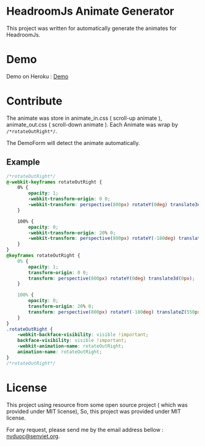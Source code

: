 # HeadroomJs Animate Generator
This project was written for automatically generate the animates for HeadroomJs.

# Demo
Demo on Heroku : [Demo](http://headroomjs.senviet.org/) 

# Contribute
The animate was store in animate_in.css ( scroll-up animate ), animate_out.css ( scroll-down animate ).
Each Animate was wrap by ```/*rotateOutRight*/```.

The DemoForm will detect the animate automatically.

## Example
```css
/*rotateOutRight*/
@-webkit-keyframes rotateOutRight {
    0% {
        opacity: 1;
        -webkit-transform-origin: 0 0;
        -webkit-transform: perspective(800px) rotateY(0deg) translate3d(0px);
    }

    100% {
        opacity: 0;
        -webkit-transform-origin: 20% 0;
        -webkit-transform: perspective(800px) rotateY(-180deg) translateZ(550px);
    }
}
@keyframes rotateOutRight {
    0% {
        opacity: 1;
        transform-origin: 0 0;
        transform: perspective(800px) rotateY(0deg) translate3d(0px);
    }

    100% {
        opacity: 0;
        transform-origin: 20% 0;
        transform: perspective(800px) rotateY(-180deg) translateZ(550px);
    }
}
.rotateOutRight {
    -webkit-backface-visibility: visible !important;
    backface-visibility: visible !important;
    -webkit-animation-name: rotateOutRight;
    animation-name: rotateOutRight;
}
/*rotateOutRight*/
```



# License
This project using resource from some open source project ( which was provided under MIT license), So, this project was provided under MIT license.

For any request, please send me by the email address bellow : nvduoc@senviet.org.